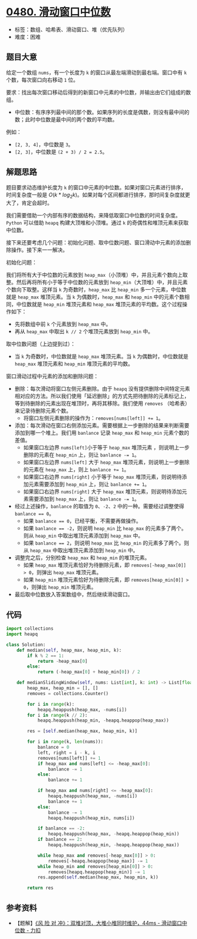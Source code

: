 # [0480. 滑动窗口中位数](https://leetcode.cn/problems/sliding-window-median/)

- 标签：数组、哈希表、滑动窗口、堆（优先队列）
- 难度：困难

## 题目大意

给定一个数组 `nums`，有一个长度为 `k` 的窗口从最左端滑动到最右端。窗口中有 `k` 个数，每次窗口向右移动 `1` 位。

要求：找出每次窗口移动后得到的新窗口中元素的中位数，并输出由它们组成的数组。

- 中位数：有序序列最中间的那个数。如果序列的长度是偶数，则没有最中间的数；此时中位数是最中间的两个数的平均数。

例如：

- `[2, 3, 4]`，中位数是 `3`。
- `[2, 3]`，中位数是 `(2 + 3) / 2 = 2.5`。

## 解题思路

题目要求动态维护长度为 `k` 的窗口中元素的中位数。如果对窗口元素进行排序，时间复杂度一般是 $O(k * log_2k)$。如果对每个区间都进行排序，那时间复杂度就更大了，肯定会超时。

我们需要借助一个内部有序的数据结构，来降低取窗口中位数的时间复杂度。`Python` 可以借助 `heapq` 构建大顶堆和小顶堆。通过 `k` 的奇偶性和堆顶元素来获取中位数。

接下来还要考虑几个问题：初始化问题、取中位数问题、窗口滑动中元素的添加删除操作。接下来一一解决。

初始化问题：

我们将所有大于中位数的元素放到 `heap_max`（小顶堆）中，并且元素个数向上取整。然后再将所有小于等于中位数的元素放到 `heap_min`（大顶堆）中，并且元素个数向下取整。这样当 `k` 为奇数时，`heap_max` 比 `heap_min` 多一个元素，中位数就是 `heap_max` 堆顶元素。当 `k` 为偶数时，`heap_max` 和 `heap_min` 中的元素个数相同，中位数就是 `heap_min` 堆顶元素和 `heap_max` 堆顶元素的平均数。这个过程操作如下：

- 先将数组中前 `k` 个元素放到 `heap_max` 中。
- 再从 `heap_max` 中取出 `k // 2` 个堆顶元素放到 `heap_min` 中。

取中位数问题（上边提到过）：

- 当 `k` 为奇数时，中位数就是 `heap_max` 堆顶元素。当 `k` 为偶数时，中位数就是 `heap_max` 堆顶元素和 `heap_min` 堆顶元素的平均数。

窗口滑动过程中元素的添加和删除问题：

- 删除：每次滑动将窗口左侧元素删除。由于 `heapq` 没有提供删除中间特定元素相对应的方法。所以我们使用「延迟删除」的方式先把待删除的元素标记上，等到待删除的元素出现在堆顶时，再将其移除。我们使用 `removes` （哈希表）来记录待删除元素个数。
  - 将窗口左侧元素删除的操作为：`removes[nums[left]] += 1`。
- 添加：每次滑动在窗口右侧添加元素。需要根据上一步删除的结果来判断需要添加到哪一个堆上。我们用 `banlance` 记录 `heap_max` 和 `heap_min` 元素个数的差值。
  - 如果窗口左边界 `nums[left]`小于等于 `heap_max` 堆顶元素 ，则说明上一步删除的元素在 `heap_min` 上，则让 `banlance -= 1`。
  - 如果窗口左边界 `nums[left]` 大于 `heap_max` 堆顶元素，则说明上一步删除的元素在 `heap_max` 上，则上 `banlance += 1`。
  - 如果窗口右边界 `nums[right]` 小于等于 `heap_max` 堆顶元素，则说明待添加元素需要添加到 `heap_min` 上，则让 `banlance += 1`。
  - 如果窗口右边界 `nums[right]` 大于 `heap_max` 堆顶元素，则说明待添加元素需要添加到 `heap_max` 上，则让 `banlance -= 1`。
- 经过上述操作，`banlance` 的取值为 `0`、`-2`、`2` 中的一种。需要经过调整使得 `banlance == 0`。
  - 如果 `banlance == 0`，已经平衡，不需要再做操作。
  - 如果 `banlance == -2`，则说明 `heap_min` 比 `heap_max` 的元素多了两个。则从 `heap_min` 中取出堆顶元素添加到 `heap_max` 中。 
  - 如果 `banlance == 2`，则说明 `heap_max` 比 `heap_min` 的元素多了两个。则从 `heap_max` 中取出堆顶元素添加到 `heap_min` 中。
- 调整完之后，分别检查 `heap_max` 和 `heap_min` 的堆顶元素。
  - 如果 `heap_max` 堆顶元素恰好为待删除元素，即 `removes[-heap_max[0]] > 0`，则弹出 `heap_max` 堆顶元素。
  - 如果 `heap_min` 堆顶元素恰好为待删除元素，即 `removes[heap_min[0]] > 0`，则弹出 `heap_min` 堆顶元素。
- 最后取中位数放入答案数组中，然后继续滑动窗口。

## 代码

```python
import collections
import heapq

class Solution:
    def median(self, heap_max, heap_min, k):
        if k % 2 == 1:
            return -heap_max[0]
        else:
            return (-heap_max[0] + heap_min[0]) / 2

    def medianSlidingWindow(self, nums: List[int], k: int) -> List[float]:
        heap_max, heap_min = [], []
        removes = collections.Counter()

        for i in range(k):
            heapq.heappush(heap_max, -nums[i])
        for i in range(k // 2):
            heapq.heappush(heap_min, -heapq.heappop(heap_max))

        res = [self.median(heap_max, heap_min, k)]

        for i in range(k, len(nums)):
            banlance = 0
            left, right = i - k, i
            removes[nums[left]] += 1
            if heap_max and nums[left] <= -heap_max[0]:
                banlance -= 1
            else:
                banlance += 1

            if heap_max and nums[right] <= -heap_max[0]:
                heapq.heappush(heap_max, -nums[i])
                banlance += 1
            else:
                banlance -= 1
                heapq.heappush(heap_min, nums[i])

            if banlance == -2:
                heapq.heappush(heap_max, -heapq.heappop(heap_min))
            if banlance == 2:
                heapq.heappush(heap_min, -heapq.heappop(heap_max))

            while heap_max and removes[-heap_max[0]] > 0:
                removes[-heapq.heappop(heap_max)] -= 1
            while heap_min and removes[heap_min[0]] > 0:
                removes[heapq.heappop(heap_min)] -= 1
            res.append(self.median(heap_max, heap_min, k))

        return res
```

## 参考资料

- 【题解】[《风 险 对 冲》：双堆对顶，大堆小堆同时维护，44ms - 滑动窗口中位数 - 力扣](https://leetcode.cn/problems/sliding-window-median/solution/feng-xian-dui-chong-shuang-dui-dui-ding-hq1dt/)
